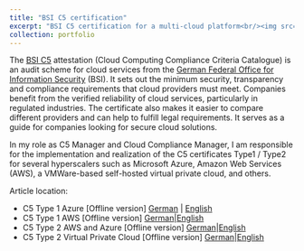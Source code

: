 ```yaml
---
title: "BSI C5 certification"
excerpt: "BSI C5 certification for a multi-cloud platform<br/><img src='/images/bsi_logo.svg'>"
collection: portfolio
---
```


The [BSI C5](https://www.bsi.bund.de/EN/Themen/Unternehmen-und-Organisationen/Informationen-und-Empfehlungen/Empfehlungen-nach-Angriffszielen/Cloud-Computing/Kriterienkatalog-C5/kriterienkatalog-c5_node.html) attestation (Cloud Computing Compliance Criteria Catalogue) is an audit scheme for cloud services from the [German Federal Office for Information Security](https://www.bsi.bund.de/EN/Home/home_node.html) (BSI). It sets out the minimum security, transparency and compliance requirements that cloud providers must meet. Companies benefit from the verified reliability of cloud services, particularly in regulated industries. The certificate also makes it easier to compare different providers and can help to fulfill legal requirements. It serves as a guide for companies looking for secure cloud solutions.

In my role as C5 Manager and Cloud Compliance Manager, I am responsible for the implementation and realization of the C5 certificates Type1 / Type2 for several hyperscalers such as Microsoft Azure, Amazon Web Services (AWS), a VMWare-based self-hosted virtual private cloud, and others.

Article location:
- C5 Type 1 Azure [Offline version] [German](/files/bsi_c5_type1_azure_DE.pdf) | [English](/files/bsi_c5_type1_azure_EN.pdf)
- C5 Type 1 AWS [Offline version] [German](/files/bsi_c5_type1_aws_DE.pdf)|[English](/files/bsi_c5_type1_aws_EN.pdf)
- C5 Type 2 AWS and Azure [Offline version] [German](/files/bsi_c5_type2_aws_azure_DE.pdf)|[English](/files/bsi_c5_type2_aws_azure_EN.pdf)
- C5 Type 2 Virtual Private Cloud [Offline version] [German](/files/bsi_c5_type2_vpc_DE.pdf)|[English](/files/bsi_c5_type2_vpc_EN.pdf)
